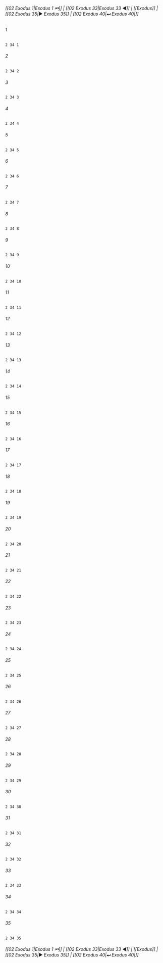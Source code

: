 
###### [[02 Exodus 1|Exodus 1 ⏮]] | [[02 Exodus 33|Exodus 33 ◀]] | [[Exodus]] | [[02 Exodus 35|▶ Exodus 35]] | [[02 Exodus 40|⏭ Exodus 40|]]

###### 1
``` verse
2 34 1 
```
###### 2
``` verse
2 34 2 
```
###### 3
``` verse
2 34 3 
```
###### 4
``` verse
2 34 4 
```
###### 5
``` verse
2 34 5 
```
###### 6
``` verse
2 34 6 
```
###### 7
``` verse
2 34 7 
```
###### 8
``` verse
2 34 8 
```
###### 9
``` verse
2 34 9 
```
###### 10
``` verse
2 34 10 
```
###### 11
``` verse
2 34 11 
```
###### 12
``` verse
2 34 12 
```
###### 13
``` verse
2 34 13 
```
###### 14
``` verse
2 34 14 
```
###### 15
``` verse
2 34 15 
```
###### 16
``` verse
2 34 16 
```
###### 17
``` verse
2 34 17 
```
###### 18
``` verse
2 34 18 
```
###### 19
``` verse
2 34 19 
```
###### 20
``` verse
2 34 20 
```
###### 21
``` verse
2 34 21 
```
###### 22
``` verse
2 34 22 
```
###### 23
``` verse
2 34 23 
```
###### 24
``` verse
2 34 24 
```
###### 25
``` verse
2 34 25 
```
###### 26
``` verse
2 34 26 
```
###### 27
``` verse
2 34 27 
```
###### 28
``` verse
2 34 28 
```
###### 29
``` verse
2 34 29 
```
###### 30
``` verse
2 34 30 
```
###### 31
``` verse
2 34 31 
```
###### 32
``` verse
2 34 32 
```
###### 33
``` verse
2 34 33 
```
###### 34
``` verse
2 34 34 
```
###### 35
``` verse
2 34 35 
```

###### [[02 Exodus 1|Exodus 1 ⏮]] | [[02 Exodus 33|Exodus 33 ◀]] | [[Exodus]] | [[02 Exodus 35|▶ Exodus 35]] | [[02 Exodus 40|⏭ Exodus 40|]]

